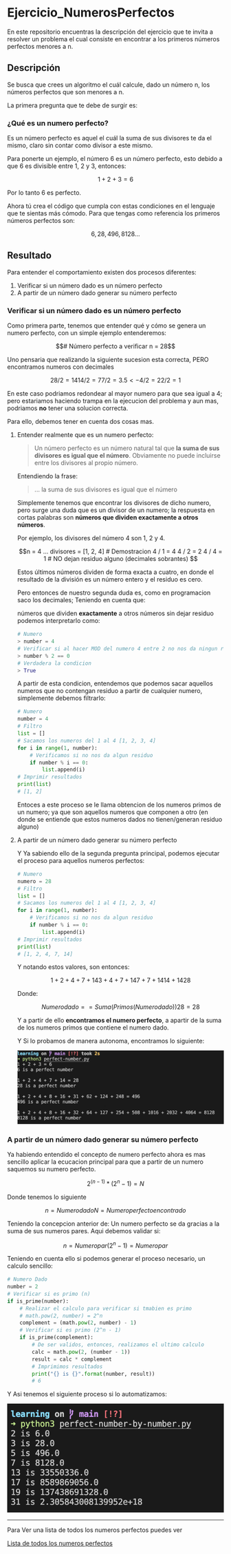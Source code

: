# Ejercicio_NumerosPerfectos

En este repositorio encuentras la descripción del ejercicio que te invita a resolver un problema el cual consiste en encontrar a los primeros números perfectos menores a n.
## Descripción

Se busca que crees un algoritmo el cuál calcule, dado un número n, los números perfectos que son menores a n.

La primera pregunta que te debe de surgir es:

### ¿Qué es un numero perfecto?

Es un número perfecto es aquel el cuál la suma de sus divisores te da el mismo, claro sin contar como divisor a este mismo.

Para ponerte un ejemplo, el número 6 es un número perfecto, esto debido a que 6 es divisible entre 1, 2 y 3, entonces:

```math
1 + 2 + 3 = 6
```

Por lo tanto 6 es perfecto.

Ahora tú crea el código que cumpla con estas condiciones en el lenguaje que te sientas más cómodo. Para que tengas como referencia los primeros números perfectos son:

```math
6, 28, 496, 8128 ...
```

## Resultado

Para entender el comportamiento existen dos procesos diferentes:

1. Verificar si un número dado es un número perfecto
2. A partir de un número dado generar su número perfecto

### Verificar si un número dado es un número perfecto

Como primera parte, tenemos que entender qué y cómo se genera un numero perfecto, con un simple ejemplo entenderemos:

```math
# Número perfecto a verificar
n = 28
```

Uno pensaria que realizando la siguiente sucesion esta correcta, PERO encontramos numeros con decimales

```math
28 / 2 = 14
14 / 2 = 7
7  / 2 = 3.5 <-
4  / 2 = 2
2  / 2 = 1
```

En este caso podriamos redondear al mayor numero para que sea igual a 4; pero estariamos haciendo trampa en la ejecucion del problema y aun mas, podriamos **no** tener una solucion correcta.


Para ello, debemos tener en cuenta dos cosas mas.

1. Entender realmente que es un numero perfecto:

    > Un número perfecto es un número natural tal que **la suma de sus divisores es igual que el número**. Obviamente no puede incluirse entre los divisores al propio número.

    Entendiendo la frase:
    > ... la suma de sus divisores es igual que el número

    Simplemente tenemos que encontrar los divisores de dicho numero, pero surge una duda que es un divisor de un numero; la respuesta en cortas palabras son **números que dividen exactamente a otros números**. 

    Por ejemplo, los divisores del número 4 son 1, 2 y 4. 

    ```math
    n = 4

    ...

    divisores = [1, 2, 4]

    # Demostracion
    4 / 1 = 4
    4 / 2 = 2
    4 / 4 = 1

    # NO dejan residuo alguno (decimales sobrantes)

    ```

    Estos últimos números dividen de forma exacta a cuatro, en donde el resultado de la división es un número entero y el residuo es cero.

    Pero entonces de nuestro segunda duda es, como en programacion saco los decimales; Teniendo en cuenta que:

    números que dividen **exactamente** a otros números sin dejar residuo podemos interpretarlo como:

    ```python
    # Numero
    > number = 4
    # Verificar si al hacer MOD del numero 4 entre 2 no nos da ningun residuo (en este caso 0)
    > number % 2 == 0 
    # Verdadera la condicion
    > True
    ```

    A partir de esta condicion, entendemos que podemos sacar aquellos numeros que no contengan residuo a partir de cualquier numero, simplemente debemos filtrarlo:


    ```python
    # Numero
    number = 4
    # Filtro
    list = []
    # Sacamos los numeros del 1 al 4 [1, 2, 3, 4]
    for i in range(1, number):
        # Verificamos si no nos da algun residuo
        if number % i == 0:
            list.append(i)
    # Imprimir resultados
    print(list)
    # [1, 2]
    ```

    Entoces a este proceso se le llama obtencion de los numeros primos de un numero; ya que son aquellos numeros que componen a otro (en donde se entiende que estos numeros dados no tienen/generan residuo alguno)

2. A partir de un número dado generar su número perfecto

    Y Ya sabiendo ello de la segunda pregunta principal, podemos ejecutar el proceso para aquellos numeros perfectos:


    ```python
    # Numero
    numero = 28
    # Filtro
    list = []
    # Sacamos los numeros del 1 al 4 [1, 2, 3, 4]
    for i in range(1, number):
        # Verificamos si no nos da algun residuo
        if number % i == 0:
            list.append(i)
    # Imprimir resultados
    print(list)
    # [1, 2, 4, 7, 14]

    ```

    Y notando estos valores, son entonces:

    ```math
    1 + 2 + 4 + 7 + 14 
    3 + 4 + 7 + 14
    7 + 7 + 14
    14 + 14
    28
    ```

    Donde:

    ```math
    Numero dado == Suma(Primos(Numero dado))
    28 = 28
    ```

    Y a partir de ello **encontramos el numero perfecto**, a apartir de la suma de los numeros primos que contiene el numero dado.

    Y Si lo probamos de manera autonoma, encontramos lo siguiente:

    ![Result](./doc/perfect-number.png)


### A partir de un número dado generar su número perfecto

Ya habiendo entendido el concepto de numero perfecto ahora es mas sencillo aplicar la ecucacion principal para que a partir de un numero saquemos su numero perfecto.

```math
2^(n-1) * (2^n - 1) = N
```

Donde tenemos lo siguiente

```math
n = Numero dado
N = Numero perfecto encontrado
```

Teniendo la concepcion anterior de: Un numero perfecto se da gracias a la suma de sus numeros pares. Aqui debemos validar si: 

```math
n = Numero par
(2^n - 1) = Numero par
```

Teniendo en cuenta ello si podemos generar el proceso necesario, un calculo sencillo:

```python
# Numero Dado
number = 2
# Verificar si es primo (n)
if is_prime(number):
    # Realizar el calculo para verificar si tmabien es primo
    # math.pow(2, number) = 2^n
    complement = (math.pow(2, number) - 1)
    # Verificar si es primo (2^n - 1)
    if is_prime(complement):
        # De ser validos, entonces, realizamos el ultimo calculo
        calc = math.pow(2, (number - 1))
        result = calc * complement
        # Imprimimos resultados
        print("{} is {}".format(number, result))
        # 6
```

Y Asi tenemos el siguiente proceso si lo automatizamos:

![Result](./doc/perfect-number-by-number.png)

---

Para Ver una lista de todos los numeros perfectos puedes ver

[Lista de todos los numeros perfectos](./doc/numero_perfecto.pdf)
